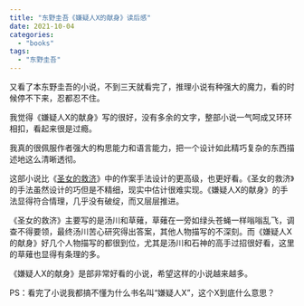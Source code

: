```yaml
---
title: "东野圭吾《嫌疑人X的献身》读后感"
date: 2021-10-04
categories: 
  - "books"
tags: 
  - "东野圭吾"
---
```


又看了本东野圭吾的小说，不到三天就看完了，推理小说有种强大的魔力，看的时候停不下来，忍都忍不住。

我觉得《嫌疑人X的献身》写的很好，没有多余的文字，整部小说一气呵成又环环相扣，看起来很是过瘾。

我真的很佩服作者强大的构思能力和语言能力，把一个设计如此精巧复杂的东西描述地这么清晰透彻。

这部小说比《[圣女的救济](https://www.jfsay.com/archives/1919.html)》中的作案手法设计的更高级，也更好看。《圣女的救济》的手法虽然设计的巧但是不精细，现实中估计很难实现。《嫌疑人X的献身》的手法显得符合情理，几乎没有破绽，而又层层推进。

《圣女的救济》主要写的是汤川和草薙，草薙在一旁如绿头苍蝇一样嗡嗡乱飞，调查不得要领，最终汤川苦心研究得出答案，其他人物描写的不深刻。而《嫌疑人X的献身》好几个人物描写的都很到位，尤其是汤川和石神的高手过招很好看，这里的草薙也显得有条理的多。

《嫌疑人X的献身》是部非常好看的小说，希望这样的小说越来越多。

PS：看完了小说我都搞不懂为什么书名叫“嫌疑人X”，这个X到底什么意思？

